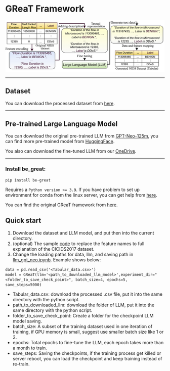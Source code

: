 # GReaT Framework

![LLM data generation](GReaT_Evaluation.jpg)

---
## Dataset
You can download the processed dataset from [here](https://eltnmsu-my.sharepoint.com/:f:/g/personal/hcao_nmsu_edu/Etuw1nXMxgZAixSU405NdEkBsNo8AVsR2X41lfv1gDD4yA?e=Aec8dD).

---

## Pre-trained Large Language Model

You can download the original pre-trained LLM from [GPT-Neo-125m](https://huggingface.co/EleutherAI/gpt-neo-125m/tree/main), you can find more pre-trained model from [HuggingFace](https://huggingface.co/).

You also can download the fine-tuned LLM from our [OneDrive](https://eltnmsu-my.sharepoint.com/:f:/g/personal/hcao_nmsu_edu/EhTZWB27vSJLi1zSXNeQDlcBXBusi7XVo41Rjo3SC0brVQ?e=MPnxrB).

---

### Install be_great:
```aiignore
pip install be-great
```
Requires a `Python version >= 3.9`. If you have problem to set up environment for conda from the linux server, you can get help from [here](https://github.com/JiefeiLiu/Federated_learning_env_set_up). 

You can find the original GReaT framework from [here](https://github.com/tabularis-ai/be_great).

## Quick start
1. Download the dataset and LLM model, and put then into the current directory. 
2. (optional) The sample [code](https://github.com/gongwolf/NID-GPT/blob/main/data_process/CICIDS2017_change_column_names1.ipynb) to replace the feature names to full explanation of the CICIDS2017 dataset.
3. Change the loading paths for data, llm, and saving path in [llm_gpt_neo.ipynb](https://github.com/gongwolf/NID-GPT/blob/main/GReaT/llm_gpt_neo.ipynb). Example shows below:

```aiignore
data = pd.read_csv('<Tabular_data.csv>')
model = GReaT(llm='<path_to_downloaded_llm_model>',experiment_dir="<folder_to_save_check_point>", batch_size=4, epochs=5, save_steps=5000)
```

- Tabular_data.csv: download the processed .csv file, put it into the same directory with the python script. 
- path_to_downloaded_llm: download the folder of LLM, put it into the same directory with the python script. 
- folder_to_save_check_point: Create a folder for the checkpoint LLM model saving. 
- batch_size: A subset of the training dataset used in one iteration of training, if GPU memory is small, suggest use smaller batch size like 1 or 2. 
- epochs: Total epochs to fine-tune the LLM, each epoch takes more than a month to train. 
- save_steps: Saving the checkpoints, if the training process get killed or server reboot, you can load the checkpoint and keep training instead of re-train. 